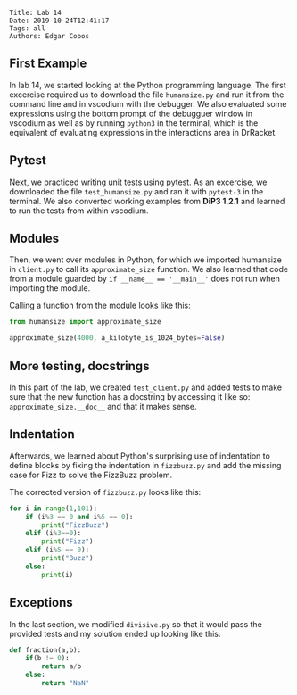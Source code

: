     Title: Lab 14
    Date: 2019-10-24T12:41:17
    Tags: all
    Authors: Edgar Cobos

##  First Example

In lab 14, we started looking at the Python programming language. The first excercise required us to download the file `humansize.py` and run it from the command line and in vscodium with the debugger. We also evaluated some expressions using the bottom prompt of the debugguer window in vscodium as well as by running `python3` in the terminal, which is the equivalent of evaluating expressions in the interactions area in DrRacket.

## Pytest

Next, we practiced writing unit tests using pytest. As an excercise, we downloaded the file `test_humansize.py` and ran it with `pytest-3` in the terminal. We also converted working examples from **DiP3 1.2.1** and learned to run the tests from within vscodium.

## Modules

Then, we went over modules in Python, for which we imported humansize in `client.py` to call its `approximate_size` function. We also learned that code from a module guarded by `if __name__ == '__main__'` does not run when importing the module.

Calling a function from the module looks like this:

``` py
from humansize import approximate_size

approximate_size(4000, a_kilobyte_is_1024_bytes=False)
```

## More testing, docstrings

In this part of the lab, we created `test_client.py` and added tests to make sure that the new function has a docstring by accessing it like so: `approximate_size.__doc__` and that it makes sense.

## Indentation

Afterwards, we learned about Python's surprising use of indentation to define blocks by fixing the indentation in `fizzbuzz.py` and add the missing case for Fizz to solve the FizzBuzz problem.

The corrected version of `fizzbuzz.py` looks like this:

``` py
for i in range(1,101):
    if (i%3 == 0 and i%5 == 0):
        print("FizzBuzz")
    elif (i%3==0):
        print("Fizz")
    elif (i%5 == 0):
        print("Buzz")
    else:
        print(i)
```

## Exceptions

In the last section, we modified `divisive.py` so that it would pass the provided tests and my solution ended up looking like this:

``` py
def fraction(a,b):
    if(b != 0):
        return a/b
    else:
        return "NaN"
```

<!-- more -->

